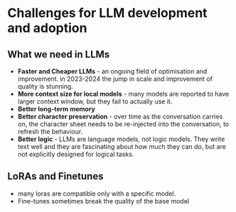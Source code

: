 # Challenges for LLM development and adoption

## What we need in LLMs
* **Faster and Cheaper LLMs** - an ongoing field of optimisation and improvement. in 2023-2024 the jump in scale and improvement of quality is stunning.
* **More context size for local models** - many models are reported to have larger context window, but they fail to actually use it.
* **Better long-term memory**
* **Better character preservation** - over time as the conversation carries on, the character sheet needs to be re-injected into the conversation, to refresh the behaviour.
* **Better logic** - LLMs are language models, not logic models. They write text well and they are fascinating about how much they can do, but are not explicitly designed for logical tasks.

## LoRAs and Finetunes
* many loras are compatible only with a specific model.
* Fine-tunes sometimes break the quality of the base model

